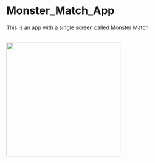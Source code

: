 # Monster_Match_App

This is an app with a single screen called Monster Match<br /><br />

<img src="https://i.imgur.com/926L140.gif" width="300" />
